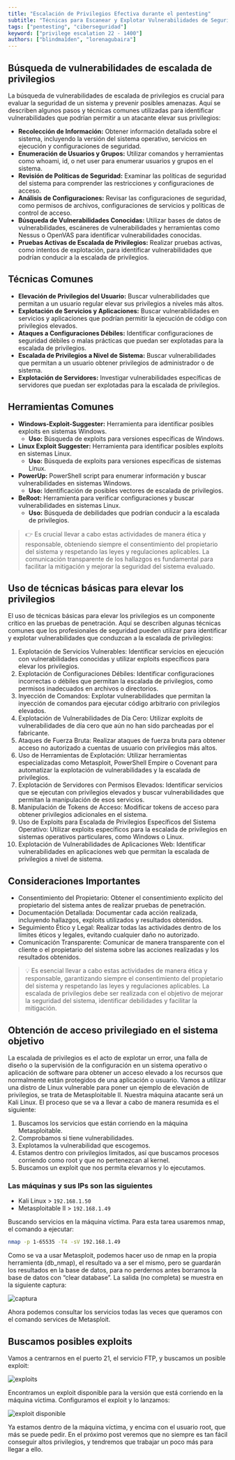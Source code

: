 ```yaml
---
title: "Escalación de Privilegios Efectiva durante el pentesting"
subtitle: "Técnicas para Escanear y Explotar Vulnerabilidades de Seguridad para Obtener Acceso Elevado"
tags: ["pentesting", "ciberseguridad"]
keyword: ["privilege escalation 22 - 1400"]
authors: ["blindma1den", "lorenagubaira"]
---
```


## Búsqueda de vulnerabilidades de escalada de privilegios

La búsqueda de vulnerabilidades de escalada de privilegios es crucial para evaluar la seguridad de un sistema y prevenir posibles amenazas. Aquí se describen algunos pasos y técnicas comunes utilizadas para identificar vulnerabilidades que podrían permitir a un atacante elevar sus privilegios:

- **Recolección de Información:** Obtener información detallada sobre el sistema, incluyendo la versión del sistema operativo, servicios en ejecución y configuraciones de seguridad.
- **Enumeración de Usuarios y Grupos:** Utilizar comandos y herramientas como whoami, id, o net user para enumerar usuarios y grupos en el sistema.
- **Revisión de Políticas de Seguridad:** Examinar las políticas de seguridad del sistema para comprender las restricciones y configuraciones de acceso.
- **Análisis de Configuraciones:** Revisar las configuraciones de seguridad, como permisos de archivos, configuraciones de servicios y políticas de control de acceso.
- **Búsqueda de Vulnerabilidades Conocidas:** Utilizar bases de datos de vulnerabilidades, escáneres de vulnerabilidades y herramientas como Nessus o OpenVAS para identificar vulnerabilidades conocidas.
- **Pruebas Activas de Escalada de Privilegios:** Realizar pruebas activas, como intentos de explotación, para identificar vulnerabilidades que podrían conducir a la escalada de privilegios.

## Técnicas Comunes

- **Elevación de Privilegios del Usuario:** Buscar vulnerabilidades que permitan a un usuario regular elevar sus privilegios a niveles más altos.
- **Explotación de Servicios y Aplicaciones:** Buscar vulnerabilidades en servicios y aplicaciones que podrían permitir la ejecución de código con privilegios elevados.
- **Ataques a Configuraciones Débiles:** Identificar configuraciones de seguridad débiles o malas prácticas que puedan ser explotadas para la escalada de privilegios.
- **Escalada de Privilegios a Nivel de Sistema:** Buscar vulnerabilidades que permitan a un usuario obtener privilegios de administrador o de sistema.
- **Explotación de Servidores:** Investigar vulnerabilidades específicas de servidores que puedan ser explotadas para la escalada de privilegios.

## Herramientas Comunes

- **Windows-Exploit-Suggester:** Herramienta para identificar posibles exploits en sistemas Windows.
    - **Uso:** Búsqueda de exploits para versiones específicas de Windows.
- **Linux Exploit Suggester:** Herramienta para identificar posibles exploits en sistemas Linux.
    - **Uso:** Búsqueda de exploits para versiones específicas de sistemas Linux.
- **PowerUp:** PowerShell script para enumerar información y buscar vulnerabilidades en sistemas Windows.
    - **Uso:** Identificación de posibles vectores de escalada de privilegios.
- **BeRoot:** Herramienta para verificar configuraciones y buscar vulnerabilidades en sistemas Linux.
    - **Uso:** Búsqueda de debilidades que podrían conducir a la escalada de privilegios.
    
> 👉 Es crucial llevar a cabo estas actividades de manera ética y responsable, obteniendo siempre el consentimiento del propietario del sistema y respetando las leyes y regulaciones aplicables. La comunicación transparente de los hallazgos es fundamental para facilitar la mitigación y mejorar la seguridad del sistema evaluado.

## Uso de técnicas básicas para elevar los privilegios

El uso de técnicas básicas para elevar los privilegios es un componente crítico en las pruebas de penetración. Aquí se describen algunas técnicas comunes que los profesionales de seguridad pueden utilizar para identificar y explotar vulnerabilidades que conduzcan a la escalada de privilegios:

1. Explotación de Servicios Vulnerables: Identificar servicios en ejecución con vulnerabilidades conocidas y utilizar exploits específicos para elevar los privilegios.
2. Explotación de Configuraciones Débiles: Identificar configuraciones incorrectas o débiles que permitan la escalada de privilegios, como permisos inadecuados en archivos o directorios.
3. Inyección de Comandos: Explotar vulnerabilidades que permitan la inyección de comandos para ejecutar código arbitrario con privilegios elevados.
4. Explotación de Vulnerabilidades de Día Cero: Utilizar exploits de vulnerabilidades de día cero que aún no han sido parcheadas por el fabricante.
5. Ataques de Fuerza Bruta: Realizar ataques de fuerza bruta para obtener acceso no autorizado a cuentas de usuario con privilegios más altos.
6. Uso de Herramientas de Explotación: Utilizar herramientas especializadas como Metasploit, PowerShell Empire o Covenant para automatizar la explotación de vulnerabilidades y la escalada de privilegios.
7. Explotación de Servidores con Permisos Elevados: Identificar servicios que se ejecutan con privilegios elevados y buscar vulnerabilidades que permitan la manipulación de esos servicios.
8. Manipulación de Tokens de Acceso: Modificar tokens de acceso para obtener privilegios adicionales en el sistema.
9. Uso de Exploits para Escalada de Privilegios Específicos del Sistema Operativo: Utilizar exploits específicos para la escalada de privilegios en sistemas operativos particulares, como Windows o Linux.
10. Explotación de Vulnerabilidades de Aplicaciones Web: Identificar vulnerabilidades en aplicaciones web que permitan la escalada de privilegios a nivel de sistema.

## Consideraciones Importantes

- Consentimiento del Propietario: Obtener el consentimiento explícito del propietario del sistema antes de realizar pruebas de penetración.
- Documentación Detallada: Documentar cada acción realizada, incluyendo hallazgos, exploits utilizados y resultados obtenidos.
- Seguimiento Ético y Legal: Realizar todas las actividades dentro de los límites éticos y legales, evitando cualquier daño no autorizado.
- Comunicación Transparente: Comunicar de manera transparente con el cliente o el propietario del sistema sobre las acciones realizadas y los resultados obtenidos.

> 💡 Es esencial llevar a cabo estas actividades de manera ética y responsable, garantizando siempre el consentimiento del propietario del sistema y respetando las leyes y regulaciones aplicables. La escalada de privilegios debe ser realizada con el objetivo de mejorar la seguridad del sistema, identificar debilidades y facilitar la mitigación.

## Obtención de acceso privilegiado en el sistema objetivo

La escalada de privilegios es el acto de explotar un error, una falla de diseño o la supervisión de la configuración en un sistema operativo o aplicación de software para obtener un acceso elevado a los recursos que normalmente están protegidos de una aplicación o usuario. Vamos a utilizar una distro de Linux vulnerable para poner un ejemplo de elevación de privilegios, se trata de Metasploitable II. Nuestra máquina atacante será un Kali Linux. El proceso que se va a llevar a cabo de manera resumida es el siguiente:

1. Buscamos los servicios que están corriendo en la máquina Metasploitable.
2. Comprobamos si tiene vulnerabilidades.
3. Explotamos la vulnerabilidad que escogemos.
4. Estamos dentro con privilegios limitados, así que buscamos procesos corriendo como root y que no pertenezcan al kernel.
5. Buscamos un exploit que nos permita elevarnos y lo ejecutamos.

### Las máquinas y sus IPs son las siguientes

- Kali Linux > `192.168.1.50`
- Metasploitable II > `192.168.1.49`

Buscando servicios en la máquina víctima. Para esta tarea usaremos nmap, el comando a ejecutar:

```bash
nmap -p 1-65535 -T4 -sV 192.168.1.49
```

Como se va a usar Metasploit, podemos hacer uso de nmap en la propia herramienta (db_nmap), el resultado va a ser el mismo, pero se guardarán los resultados en la base de datos, para no perdernos antes borramos la base de datos con “clear database”. La salida (no completa) se muestra en la siguiente captura:

![captura](https://github.com/4GeeksAcademy/cybersecurity-syllabus/blob/main/assets/captura.png?raw=true)

Ahora podemos consultar los servicios todas las veces que queramos con el comando services de Metasploit.

## Buscamos posibles exploits

Vamos a centrarnos en el puerto 21, el servicio FTP, y buscamos un posible exploit:

![exploits](https://github.com/4GeeksAcademy/cybersecurity-syllabus/blob/main/assets/exploits.png?raw=true)

Encontramos un exploit disponible para la versión que está corriendo en la máquina víctima. Configuramos el exploit y lo lanzamos:

![exploit disponible](https://github.com/4GeeksAcademy/cybersecurity-syllabus/blob/main/assets/exploit-disponible.png?raw=true)

Ya estamos dentro de la máquina víctima, y encima con el usuario root, que más se puede pedir. En el próximo post veremos que no siempre es tan fácil conseguir altos privilegios, y tendremos que trabajar un poco más para llegar a ello.
